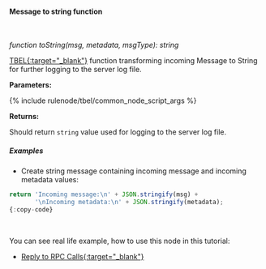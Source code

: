 #### Message to string function

<div class="divider"></div>
<br/>

*function toString(msg, metadata, msgType): string*

[TBEL{:target="_blank"}](${siteBaseUrl}/docs${docPlatformPrefix}/user-guide/tbel/) function transforming incoming Message to String for further logging to the server log file.

**Parameters:**

{% include rulenode/tbel/common_node_script_args %}

**Returns:**

Should return `string` value used for logging to the server log file.

<div class="divider"></div>

##### Examples

* Create string message containing incoming message and incoming metadata values:

```javascript
return 'Incoming message:\n' + JSON.stringify(msg) + 
       '\nIncoming metadata:\n' + JSON.stringify(metadata);
{:copy-code}
```

<br>

You can see real life example, how to use this node in this tutorial:

- [Reply to RPC Calls{:target="_blank"}](${siteBaseUrl}/docs${docPlatformPrefix}/user-guide/rule-engine-2-0/tutorials/rpc-reply-tutorial#log-unknown-request)

<br>
<br>
